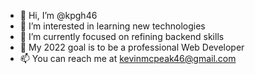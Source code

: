 - 👋 Hi, I’m @kpgh46
- 👀 I’m interested in learning new technologies
- 🌱 I’m currently focused on refining backend skills
- 💞️ My 2022 goal is to be a professional Web Developer
- 📫 You can reach me at kevinmcpeak46@gmail.com

<!---
kpgh46/kpgh46 is a ✨ special ✨ repository because its `README.md` (this file) appears on your GitHub profile.
You can click the Preview link to take a look at your changes.
--->
